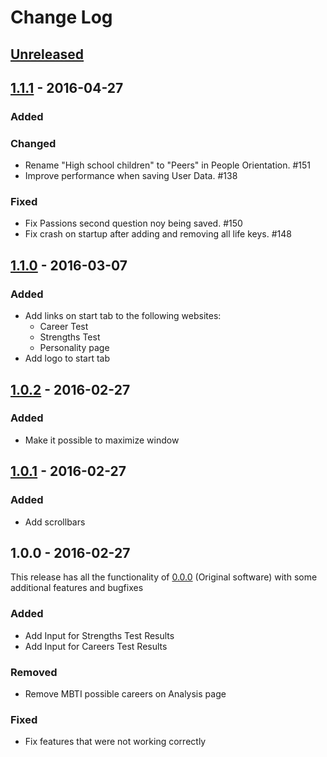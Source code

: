 # Change Log

## [Unreleased]

## [1.1.1] - 2016-04-27
### Added

### Changed
- Rename "High school children" to "Peers" in People Orientation. #151
- Improve performance when saving User Data. #138

### Fixed
- Fix Passions second question noy being saved. #150
- Fix crash on startup after adding and removing all life keys. #148

## [1.1.0] - 2016-03-07
### Added
- Add links on start tab to the following websites:
	- Career Test
	- Strengths Test
	- Personality page
- Add logo to start tab

## [1.0.2] - 2016-02-27
### Added
- Make it possible to maximize window

## [1.0.1] - 2016-02-27
### Added
- Add scrollbars

## 1.0.0 - 2016-02-27
This release has all the functionality of [0.0.0] (Original software)
with some additional features and bugfixes

### Added
- Add Input for Strengths Test Results
- Add Input for Careers Test Results

### Removed
- Remove MBTI possible careers on Analysis page

### Fixed
- Fix features that were not working correctly

[Unreleased]: https://github.com/egeldenhuys/prothesis/compare/v1.1.1...HEAD
[1.1.1]: https://github.com/egeldenhuys/prothesis/compare/v1.1.0...v1.1.1
[1.1.0]: https://github.com/egeldenhuys/prothesis/compare/v1.0.2...v1.1.0
[1.0.2]: https://github.com/egeldenhuys/prothesis/compare/v1.0.1...v1.0.2
[1.0.1]: https://github.com/egeldenhuys/prothesis/compare/v1.0.0...v1.0.1
[0.0.0]: https://github.com/egeldenhuys/prothesis/releases/tag/v0.0.0